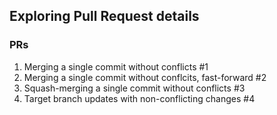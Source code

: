 ## Exploring Pull Request details

### PRs

 1. Merging a single commit without conflicts #1
 2. Merging a single commit without conflcits, fast-forward #2
 3. Squash-merging a single commit without conflicts #3
 4. Target branch updates with non-conflicting changes #4

